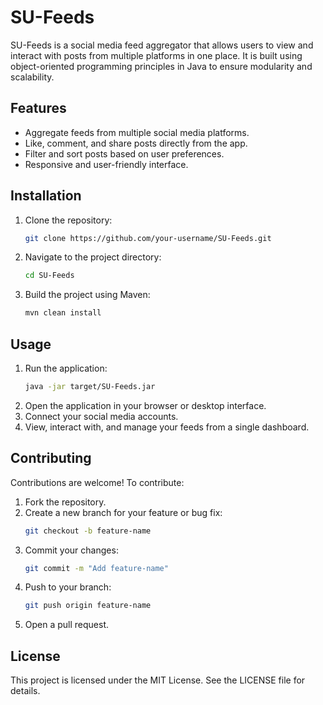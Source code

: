 # SU-Feeds

SU-Feeds is a social media feed aggregator that allows users to view and interact with posts from multiple platforms in one place. It is built using object-oriented programming principles in Java to ensure modularity and scalability.

## Features
- Aggregate feeds from multiple social media platforms.
- Like, comment, and share posts directly from the app.
- Filter and sort posts based on user preferences.
- Responsive and user-friendly interface.

## Installation
1. Clone the repository:
   ```bash
   git clone https://github.com/your-username/SU-Feeds.git
   ```
2. Navigate to the project directory:
   ```bash
   cd SU-Feeds
   ```
3. Build the project using Maven:
   ```bash
   mvn clean install
   ```

## Usage
1. Run the application:
   ```bash
   java -jar target/SU-Feeds.jar
   ```
2. Open the application in your browser or desktop interface.
3. Connect your social media accounts.
4. View, interact with, and manage your feeds from a single dashboard.

## Contributing
Contributions are welcome! To contribute:
1. Fork the repository.
2. Create a new branch for your feature or bug fix:
   ```bash
   git checkout -b feature-name
   ```
3. Commit your changes:
   ```bash
   git commit -m "Add feature-name"
   ```
4. Push to your branch:
   ```bash
   git push origin feature-name
   ```
5. Open a pull request.

## License
This project is licensed under the MIT License. See the LICENSE file for details.

